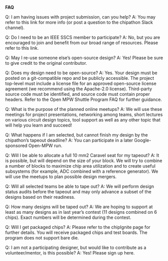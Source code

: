**FAQ**

Q: I am having issues with project submission, can you help? A: You may refer to this link for more info (or post a question to the chipathon Slack channel).  

Q: Do I need to be an IEEE SSCS member to participate? A: No, but you are encouraged to join and benefit from our broad range of resources. Please refer to this link.  

Q: May I re-use someone else’s open-source design? A: Yes! Please be sure to give credit to the original contributor.  

Q: Does my design need to be open-source? A: Yes. Your design must be posted on a git-compatible repo and be publicly accessible. The project top-level must include a license file for an approved open-source license agreement (we recommend using the Apache-2.0 license). Third-party source code must be identified, and source code must contain proper headers. Refer to the Open MPW Shuttle Program FAQ for further guidance.   

Q: What is the purpose of the planned online meetups? A: We will use these meetings for project presentations, networking among teams, short lectures on various circuit design topics, tool support as well as any other topic that will help you learn and succeed!  

Q: What happens if I am selected, but cannot finish my design by the chipathon’s tapeout deadline? A: You can participate in a later Google-sponsored Open-MPW run.  

Q: Will I be able to allocate a full 10 mm2 Caravel seat for my tapeout? A: It is possible, but will depend on the size of your block. We will try to combine a number of blocks to maximize chip area utilization and to create useful subsystems (for example, ADC combined with a reference generator). We will use the meetups to plan possible design mergers.  

Q: Will all selected teams be able to tape out? A: We will perform design status audits before the tapeout and may only advance a subset of the designs based on their readiness.  

Q: How many designs will be taped out? A: We are hoping to support at least as many designs as in last year’s contest (11 designs combined on 6 chips). Exact numbers will be determined during the contest.  

Q: Will I get packaged chips? A: Please refer to the chipIgnite page for further details. You will receive packaged chips and test boards. The program does not support bare die.    

Q: I am not a participating designer, but would like to contribute as a volunteer/mentor, is this possible? A: Yes! Please sign up here.
